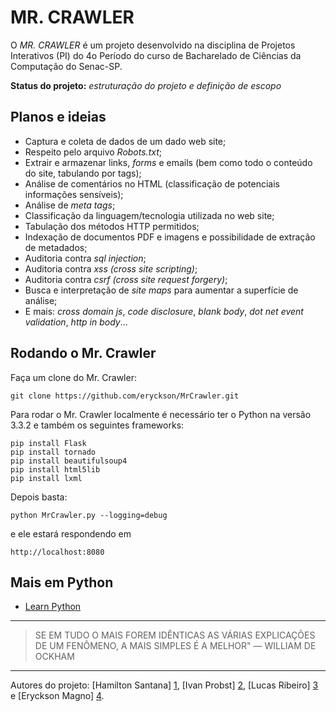 MR. CRAWLER
================================

O _MR. CRAWLER_ é um projeto desenvolvido na disciplina de Projetos Interativos (PI) do 4o Período do curso de Bacharelado de Ciências da Computação do Senac-SP.

**Status do projeto:** _estruturação do projeto e definição de escopo_

Planos e ideias
----------------------

* Captura e coleta de dados de um dado web site;
* Respeito pelo arquivo *Robots.txt*;
* Extrair e armazenar links, *forms* e emails (bem como todo o conteúdo do site, tabulando por tags);
* Análise de comentários no HTML (classificação de potenciais informações sensíveis);
* Análise de *meta tags*;
* Classificação da linguagem/tecnologia utilizada no web site;
* Tabulação dos métodos HTTP permitidos; 
* Indexação de documentos PDF e imagens e possibilidade de extração de metadados;
* Auditoria contra *sql injection*;
* Auditoria contra *xss (cross site scripting)*;
* Auditoria contra *csrf (cross site request forgery)*;
* Busca e interpretação de *site maps* para aumentar a superfície de análise;
* E mais: *cross domain js*, *code disclosure*, *blank body*, *dot net event validation*, *http in body*...

Rodando o Mr. Crawler
----------------------

Faça um clone do Mr. Crawler:

```
git clone https://github.com/eryckson/MrCrawler.git
```

Para rodar o Mr. Crawler localmente é necessário ter o Python na versão 3.3.2 e também os seguintes frameworks:

```
pip install Flask
pip install tornado
pip install beautifulsoup4
pip install html5lib
pip install lxml
```

Depois basta:

```
python MrCrawler.py --logging=debug
```

e ele estará respondendo em

```
http://localhost:8080
```

Mais em Python
----------------------
* [Learn Python](http://docs.python-guide.org/en/latest/intro/learning/)

----------------------

> SE EM TUDO O MAIS FOREM IDÊNTICAS AS VÁRIAS EXPLICAÇÕES DE UM FENÔMENO, A MAIS SIMPLES É A MELHOR" — WILLIAM DE OCKHAM

----------------------

Autores do projeto: [Hamilton Santana] [1],
[Ivan Probst] [2], [Lucas Ribeiro] [3] e [Eryckson Magno] [4].

  [1]: https://github.com/HamiltonSantana "hamilton@github"
  [2]: https://github.com/20ivan "ivan@github"
  [3]: https://github.com/Lux-Celeste "lucas@github"
  [4]: https://github.com/eryckson "eryckson@github"
